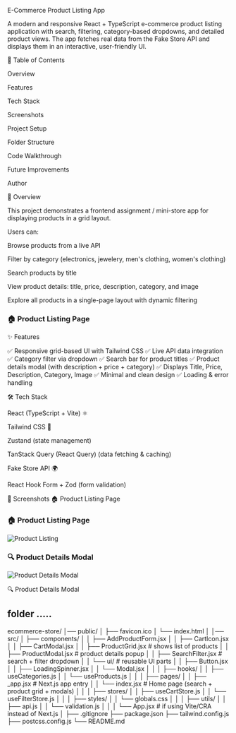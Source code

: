
E-Commerce Product Listing App

A modern and responsive React + TypeScript e-commerce product listing application with search, filtering, category-based dropdowns, and detailed product views.
The app fetches real data from the Fake Store API
 and displays them in an interactive, user-friendly UI.

📖 Table of Contents

Overview

Features

Tech Stack

Screenshots

Project Setup

Folder Structure

Code Walkthrough

Future Improvements

Author

📝 Overview

This project demonstrates a frontend assignment / mini-store app for displaying products in a grid layout.

Users can:

Browse products from a live API

Filter by category (electronics, jewelery, men's clothing, women's clothing)

Search products by title

View product details: title, price, description, category, and image

Explore all products in a single-page layout with dynamic filtering
### 🏠 Product Listing Page


✨ Features

✅ Responsive grid-based UI with Tailwind CSS
✅ Live API data integration
✅ Category filter via dropdown
✅ Search bar for product titles
✅ Product details modal (with description + price + category)
✅ Displays Title, Price, Description, Category, Image
✅ Minimal and clean design
✅ Loading & error handling

🛠️ Tech Stack

React (TypeScript + Vite) ⚛️

Tailwind CSS 🎨

Zustand (state management)

TanStack Query (React Query) (data fetching & caching)

Fake Store API 🌍

React Hook Form + Zod (form validation)

📸 Screenshots
🏠 Product Listing Page

### 🏠 Product Listing Page
![Product Listing](./assets/screenshot1546.png)

### 🔍 Product Details Modal
![Product Details Modal](./assets/screenshot1547.png)

🔍 Product Details Modal
## folder .....

ecommerce-store/
│── public/
│   ├── favicon.ico
│   └── index.html
│
│── src/
│   ├── components/
│   │   ├── AddProductForm.jsx
│   │   ├── CartIcon.jsx
│   │   ├── CartModal.jsx
│   │   ├── ProductGrid.jsx        # shows list of products
│   │   ├── ProductModal.jsx       # product details popup
│   │   ├── SearchFilter.jsx       # search + filter dropdown
│   │   └── ui/                    # reusable UI parts
│   │       ├── Button.jsx
│   │       ├── LoadingSpinner.jsx
│   │       └── Modal.jsx
│   │
│   ├── hooks/
│   │   ├── useCategories.js
│   │   └── useProducts.js
│   │
│   ├── pages/
│   │   ├── _app.jsx               # Next.js app entry
│   │   └── index.jsx              # Home page (search + product grid + modals)
│   │
│   ├── stores/
│   │   ├── useCartStore.js
│   │   └── useFilterStore.js
│   │
│   ├── styles/
│   │   └── globals.css
│   │
│   ├── utils/
│   │   ├── api.js
│   │   └── validation.js
│   │
│   └── App.jsx                    # if using Vite/CRA instead of Next.js
│
├── .gitignore
├── package.json
├── tailwind.config.js
├── postcss.config.js
└── README.md


